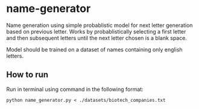 # name-generator
Name generation using simple probablistic model for next letter generation based on previous letter. Works by probablistically selecting a first letter and then subsequent letters until the next letter chosen is a blank space.

Model should be trained on a dataset of names containing only english letters.

## How to run
Run in terminal using command in the following format:

```
python name_generator.py < ./datasets/biotech_companies.txt
```
